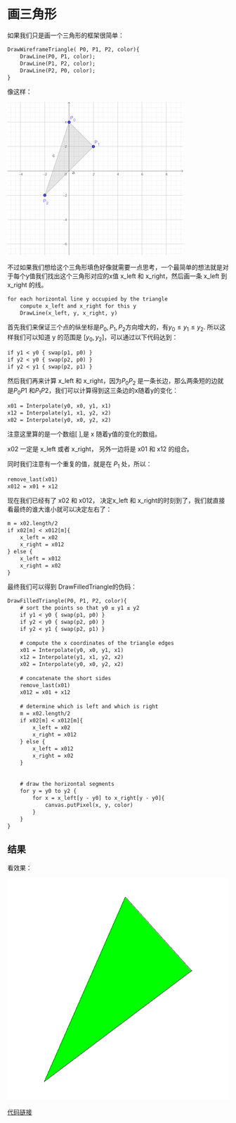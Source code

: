 # 画三角形

如果我们只是画一个三角形的框架很简单：

```
DrawWireframeTriangle( P0, P1, P2, color){
	DrawLine(P0, P1, color);
	DrawLine(P1, P2, color);
	DrawLine(P2, P0, color);
}
```

像这样：

![](images/triangle01.png)

不过如果我们想给这个三角形填色好像就需要一点思考，一个最简单的想法就是对于每个y值我们找出这个三角形对应的x值 x\_left 和 x\_right，然后画一条 x\_left 到 x\_right 的线。



```
for each horizontal line y occupied by the triangle
	compute x_left and x_right for this y
	DrawLine(x_left, y, x_right, y)
```

首先我们来保证三个点的纵坐标是$P_0, P_1, P_2$方向增大的，有$y_0 \leq y_1 \leq y_2$. 所以这样我们可以知道 y 的范围是 $[y_0, y_2]$，可以通过以下代码达到：


```
if y1 < y0 { swap(p1, p0) }
if y2 < y0 { swap(p2, p0) }
if y2 < y1 { swap(p2, p1) }
```

然后我们再来计算 x\_left 和 x\_right，因为$P_0P_2$ 是一条长边，那么两条短的边就是$P_0 P1$ 和$P_1 P2$，我们可以计算得到这三条边的x随着y的变化：

```
x01 = Interpolate(y0, x0, y1, x1)
x12 = Interpolate(y1, x1, y2, x2)
x02 = Interpolate(y0, x0, y2, x2)
```

注意这里算的是一个数组[ ],是 x 随着y值的变化的数组。

x02 一定是 x_left 或者 x_right， 另外一边将是 x01 和 x12 的组合。

同时我们注意有一个重复的值，就是在 $P_1$ 处，所以：

```
remove_last(x01)
x012 = x01 + x12
```

现在我们已经有了 x02 和 x012， 决定x\_left 和 x\_right的时刻到了，我们就直接看最终的谁大谁小就可以决定左右了：


```
m = x02.length/2
if x02[m] < x012[m]{
	x_left = x02
	x_right = x012
} else {
	x_left = x012
	x_right = x02
}
```

最终我们可以得到 DrawFilledTriangle的伪码：

```
DrawFilledTriangle(P0, P1, P2, color){
	# sort the points so that y0 ≤ y1 ≤ y2
	if y1 < y0 { swap(p1, p0) }
	if y2 < y0 { swap(p2, p0) }
	if y2 < y1 { swap(p2, p1) }
	
	# compute the x coordinates of the triangle edges
	x01 = Interpolate(y0, x0, y1, x1)
	x12 = Interpolate(y1, x1, y2, x2)
	x02 = Interpolate(y0, x0, y2, x2)
	
	# concatenate the short sides
	remove_last(x01)
	x012 = x01 + x12
	
	# determine which is left and which is right
	m = x02.length/2
	if x02[m] < x012[m]{
		x_left = x02
		x_right = x012
	} else {
		x_left = x012
		x_right = x02
	}
	
	
	# draw the horizontal segments
	for y = y0 to y2 {
		for x = x_left[y - y0] to x_right[y - y0]{
			canvas.putPixel(x, y, color)
		}
	}
}

```

## 结果

看效果：

![](images/raster02.png)

[代码链接](raster02.py)

